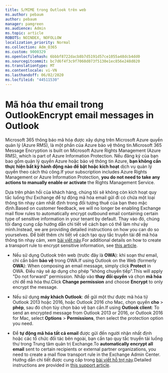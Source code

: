 ```yaml
---
title: S/MIME trong Outlook trên web
ms.author: pebaum
author: pebaum
manager: pamgreen
ms.audience: Admin
ms.topic: article
ROBOTS: NOINDEX, NOFOLLOW
localization_priority: Normal
ms.collection: Adm_O365
ms.custom: 9000329
ms.openlocfilehash: 6bbbf8722dacb8b7d5191d57ce1055a48dcb4dd0
ms.sourcegitcommit: bc7d6f4f3c9f7060d073f5130e1ec856e248d020
ms.translationtype: MT
ms.contentlocale: vi-VN
ms.lasthandoff: 06/02/2020
ms.locfileid: "44511530"
---
```

# <a name="encrypt-email-messages-in-outlook"></a><span data-ttu-id="497c8-102">Mã hóa thư email trong Outlook</span><span class="sxs-lookup"><span data-stu-id="497c8-102">Encrypt email messages in Outlook</span></span>

<span data-ttu-id="497c8-103">Microsoft 365 thông báo mã hóa được xây dựng trên Microsoft Azure quyền quản lý (Azure RMS), là một phần của Azure bảo vệ thông tin.</span><span class="sxs-lookup"><span data-stu-id="497c8-103">Microsoft 365 Message Encryption is built on Microsoft Azure Rights Management (Azure RMS), which is part of Azure Information Protection.</span></span> <span data-ttu-id="497c8-104">Nếu đăng ký của bạn bao gồm quản lý quyền Azure hoặc bảo vệ thông tin Azure, **bạn không cần thực hiện bất kỳ hành động nào để bật hoặc kích hoạt** dịch vụ quản lý quyền theo cách thủ công.</span><span class="sxs-lookup"><span data-stu-id="497c8-104">If your subscription includes Azure Rights Management or Azure Information Protection, **you do not need to take any actions to manually enable or activate** the Rights Management Service.</span></span>

<span data-ttu-id="497c8-105">Dựa trên phản hồi của khách hàng, chúng tôi sẽ không còn kích hoạt quy tắc luồng thư Exchange để tự động mã hóa email gửi đi có chứa một loại thông tin nhạy cảm nhất định trong đối tượng thuê của bạn theo mặc định.</span><span class="sxs-lookup"><span data-stu-id="497c8-105">Based on customer feedback, we will no longer be enabling Exchange mail flow rules to automatically encrypt outbound email containing certain type of sensitive information in your tenant by default.</span></span> <span data-ttu-id="497c8-106">Thay vào đó, chúng tôi đang cung cấp hướng dẫn chi tiết về cách bạn có thể làm như vậy mình.</span><span class="sxs-lookup"><span data-stu-id="497c8-106">Instead, we are providing detailed instructions on how you can do so yourselves.</span></span> <span data-ttu-id="497c8-107">Để biết thêm chi tiết về cách tạo quy tắc truyền tải để mã hóa thông tin nhạy cảm, xem [bài viết này](https://aka.ms/OmeEtr).</span><span class="sxs-lookup"><span data-stu-id="497c8-107">For additional details on how to create a transport rule to encrypt sensitive information, see [this article](https://aka.ms/OmeEtr).</span></span>

- <span data-ttu-id="497c8-108">Nếu sử dụng Outlook trên web (trước đây là **OWA**): khi soạn thư email, chỉ cần bấm **bảo vệ** trong OWA.</span><span class="sxs-lookup"><span data-stu-id="497c8-108">If using Outlook on the Web (formerly **OWA**): When composing an email message, simply click **Protect** in OWA.</span></span> <span data-ttu-id="497c8-109">Điều này sẽ áp dụng cho phép "không chuyển tiếp".</span><span class="sxs-lookup"><span data-stu-id="497c8-109">This will apply "Do not forward" permission.</span></span> <span data-ttu-id="497c8-110">Nhấp vào **thay đổi quyền** và chọn **mã hóa** chỉ để mã hóa thư.</span><span class="sxs-lookup"><span data-stu-id="497c8-110">Click **Change permission** and choose **Encrypt** to only encrypt the message.</span></span>

- <span data-ttu-id="497c8-111">Nếu sử dụng **máy khách Outlook**: để gửi một thư được mã hóa từ Outlook 2013 hoặc 2016, hoặc Outlook 2016 cho Mac, chọn quyền **cho**  >  **phép**, sau đó chọn tùy chọn bảo vệ bạn cần.</span><span class="sxs-lookup"><span data-stu-id="497c8-111">If using **Outlook client**: To send an encrypted message from Outlook 2013 or 2016, or Outlook 2016 for Mac, select **Options** > **Permissions**, then select the protection option you need.</span></span>

- <span data-ttu-id="497c8-112">Để **tự động mã hóa tất cả email** được gửi đến người nhận nhất định hoặc các tổ chức đối tác bên ngoài, bạn cần tạo quy tắc truyền tải luồng thư trong Trung tâm quản trị Exchange.</span><span class="sxs-lookup"><span data-stu-id="497c8-112">To **automatically encrypt all email** sent to certain recipients or external partner organizations, you need to create a mail flow transport rule in the Exchange Admin Center.</span></span> <span data-ttu-id="497c8-113">Hướng dẫn chi tiết được cung cấp trong [bài viết hỗ trợ này](https://docs.microsoft.com/microsoft-365/compliance/define-mail-flow-rules-to-encrypt-email#create-mail-flow-rules-to-encrypt-email-messages-with-the-new-ome-capabilities).</span><span class="sxs-lookup"><span data-stu-id="497c8-113">Detailed instructions are provided in [this support article](https://docs.microsoft.com/microsoft-365/compliance/define-mail-flow-rules-to-encrypt-email#create-mail-flow-rules-to-encrypt-email-messages-with-the-new-ome-capabilities).</span></span>

